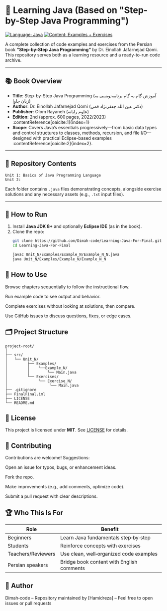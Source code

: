 # 📘 Learning Java (Based on "Step-by-Step Java Programming")



[![Language: Java](https://img.shields.io/badge/Language-Java-red.svg?style=flat)](https://github.com/Dimah-code/Learning-Java-For-Final)
[![Content: Examples + Exercises](https://img.shields.io/badge/Includes-Examples_%26_Exercises-blue.svg?style=flat)]()

A complete collection of code examples and exercises from the Persian book **"Step-by-Step Java Programming"** by Dr. Einollah Jafarnejad Qomi. This repository serves both as a learning resource and a ready-to-run code archive.

---

## 📚 Book Overview

* **Title**: Step-by-Step Java Programming (آموزش گام به گام برنامه‌نویسی به زبان جاوا)  
* **Author**: Dr. Einollah Jafarnejad Qomi (دکتر عین الله جعفرنژاد قمی)  
* **Publisher**: Olom Rayaneh (علوم رایانه)  
* **Edition**: 2nd (approx. 600 pages, 2022/2023) :contentReference[oaicite:1]{index=1}  
* **Scope**: Covers Java’s essentials progressively—from basic data types and control structures to classes, methods, recursion, and file I/O—designed with practical Eclipse-based examples :contentReference[oaicite:2]{index=2}.

---

## 🚀 Repository Contents
```text
Unit 1: Basics of Java Programming Language
Unit 2: 
```

Each folder contains `.java` files demonstrating concepts, alongside exercise solutions and any necessary assets (e.g., `.txt` input files).


---

## 🧩 How to Run

1. Install **Java JDK 8+** and optionally **Eclipse IDE** (as in the book).
2. Clone the repo:
   ```bash
   git clone https://github.com/Dimah-code/Learning-Java-For-Final.git
   cd Learning-Java-For-Final

   javac Unit_N/Examples/Example_N/Example_N_N.java
   java Unit_N/Examples/Example_N/Example_N_N
   

## 📖 How to Use
Browse chapters sequentially to follow the instructional flow.

Run example code to see output and behavior.

Complete exercises without looking at solutions, then compare.

Use GitHub issues to discuss questions, fixes, or edge cases.

## 🗂 Project Structure
```text
project-root/
│            
├── src/                
│   └── Unit_N/
│         ├── Examples/
│         │    └──Example_N/
│         │        └── Main.java
│         └── Exercises/
│              └── Exercise_N/
│                   └── Main.java
├── .gitignore
├── FinalFinal.iml
├── LICENSE
└── README.md    
```

## 📄 License

This project is licensed under **MIT**. See [LICENSE](LICENSE) for details.

## 🤝 Contributing
Contributions are welcome! Suggestions:

Open an issue for typos, bugs, or enhancement ideas.

Fork the repo.

Make improvements (e.g., add comments, optimize code).

Submit a pull request with clear descriptions.

## 🏆 Who This Is For

| Role                  | Benefit                                   |
|-----------------------|-------------------------------------------|
| Beginners             | Learn Java fundamentals step‑by‑step      |
| Students              | Reinforce concepts with exercises         |
| Teachers/Reviewers    | Use clean, well‑organized code examples   |
| Persian speakers      | Bridge book content with English comments |

## 📇 Author
Dimah‑code
– Repository maintained by [Hamidreza]
– Feel free to open issues or pull requests

